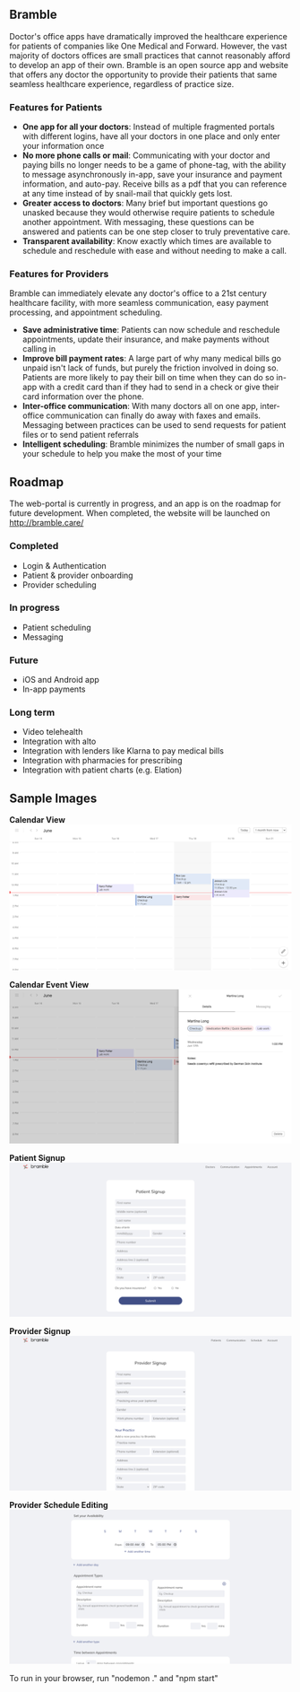 
## Bramble

Doctor's office apps have dramatically improved the healthcare experience for patients of companies like One Medical and Forward. However, the vast majority of doctors offices are small practices that cannot reasonably afford to develop an app of their own. Bramble is an open source app and website that offers any doctor the opportunity to provide their patients that same seamless healthcare experience, regardless of practice size.

### Features for Patients

- **One app for all your doctors**: Instead of multiple fragmented portals with different logins, have all your doctors in one place and only enter your information once
- **No more phone calls or mail**: Communicating with your doctor and paying bills no longer needs to be a game of phone-tag, with the ability to message asynchronously in-app, save your insurance and payment information, and auto-pay. Receive bills as a pdf that you can reference at any time instead of by snail-mail that quickly gets lost.
- **Greater access to doctors**: Many brief but important questions go unasked because they would otherwise require patients to schedule another appointment. With messaging, these questions can be answered and patients can be one step closer to truly preventative care.
- **Transparent availability**: Know exactly which times are available to schedule and reschedule with ease and without needing to make a call.

### Features for Providers

Bramble can immediately elevate any doctor's office to a 21st century healthcare facility, with more seamless communication, easy payment processing, and appointment scheduling.

- **Save administrative time**: Patients can now schedule and reschedule appointments, update their insurance, and make payments without calling in
- **Improve bill payment rates**: A large part of why many medical bills go unpaid isn't lack of funds, but purely the friction involved in doing so. Patients are more likely to pay their bill on time when they can do so in-app with a credit card than if they had to send in a check or give their card information over the phone.
- **Inter-office communication**: With many doctors all on one app, inter-office communication can finally do away with faxes and emails. Messaging between practices can be used to send requests for patient files or to send patient referrals
- **Intelligent scheduling**: Bramble minimizes the number of small gaps in your schedule to help you make the most of your time

## Roadmap

The web-portal is currently in progress, and an app is on the roadmap for future development. When completed, the website will be launched on http://bramble.care/

### Completed

- Login & Authentication
- Patient & provider onboarding
- Provider scheduling

### In progress

- Patient scheduling
- Messaging

### Future

- iOS and Android app
- In-app payments

### Long term 

- Video telehealth
- Integration with alto
- Integration with lenders like Klarna to pay medical bills
- Integration with pharmacies for prescribing
- Integration with patient charts (e.g. Elation)

## Sample Images

**Calendar View**
![Calendar](/demo_images/calendar.png)

**Calendar Event View**
![Calendar Sidebar](/demo_images/calendarSidebar.png)

**Patient Signup**
![Patient Signup](/demo_images/patientSignup.png)

**Provider Signup**
![Provider Signup](/demo_images/providerSignup.png)

**Provider Schedule Editing**
![Provider Scheduling](/demo_images/providerScheduling.png)

To run in your browser, run "nodemon ." and "npm start"
